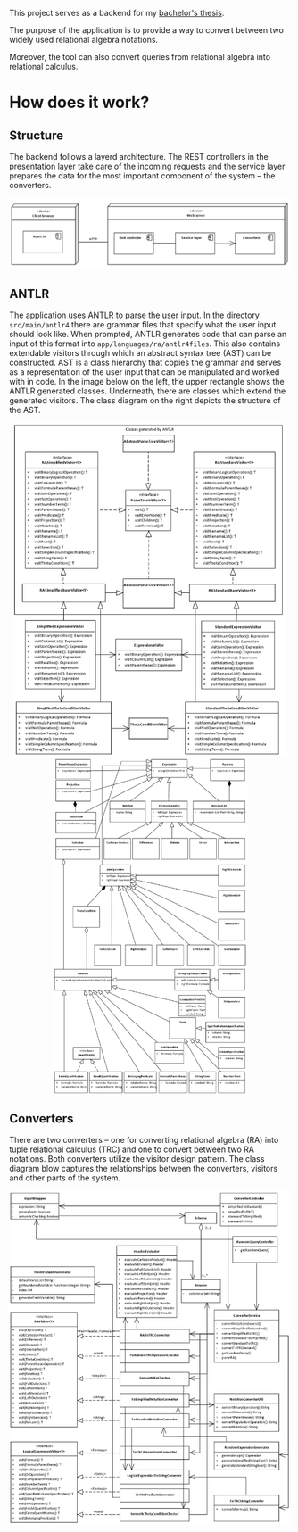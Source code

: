 This project serves as a backend for my [bachelor's thesis](https://dspace.cvut.cz/handle/10467/101022).

The purpose of the application is to provide a way to convert between two widely used relational algebra notations.

Moreover, the tool can also convert queries from relational algebra into relational calculus.

# How does it work?

## Structure
The backend follows a layerd architecture. The REST controllers in the presentation layer take care of the incoming requests and the service layer prepares the data for the most important component of the system – the converters.

<div align="center">
  <img src="diagrams/deployment_diagram.jpg" alt="Deployment diagram">
</div>

## ANTLR

The application uses ANTLR to parse the user input. In the directory `src/main/antlr4` there are grammar files that specify what the user input should look like. When prompted, ANTLR generates code that can parse an input of this format into `app/languages/ra/antlr4files`. This also contains extendable visitors through which an abstract syntax tree (AST) can be constructed. AST is a class hierarchy that copies the grammar and serves as a representation of the user input that can be manipulated and worked with in code. In the image below on the left, the upper rectangle shows the ANTLR generated classes. Underneath, there are classes which extend the generated visitors. The class diagram on the right depicts the structure of the AST.

<div align="center">
  <img src="diagrams/antlr_visitors.jpg" alt="Diagram of ANTLR visitors" height="600px">
  <img src="diagrams/RA_AST.jpg" alt="Diagram of the AST structure" height="600px">
</div>

## Converters
There are two converters – one for converting relational algebra (RA) into tuple relational calculus (TRC) and one to convert between two RA notations. Both converters utilize the visitor design pattern. The class diagram blow captures the relationships between the converters, visitors and other parts of the system. 

<div align="center">
  <img src="diagrams/class_diagram.jpg" alt="Class diagram" height="600px">
</div>




